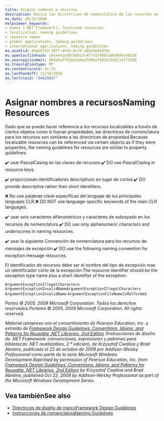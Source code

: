 ```yaml
---
title: Asignar nombres a recursos
description: Revise las directrices de nomenclatura de los recursos en .NET, que son similares a las directrices para asignar nombres a las propiedades.
ms.date: 10/22/2008
helpviewer_keywords:
- names [.NET Framework], localized resources
- localization, naming guidelines
- resource names
- global applications, naming guidelines
- international applications, naming guidelines
ms.assetid: 8b0e97f3-7877-44fd-bc76-e05d36d5d79c
ms.openlocfilehash: c01e041edbf30813c477e579867abb9099ce0528
ms.sourcegitcommit: 965a5af7918acb0a3fd3baf342e15d511ef75188
ms.translationtype: MT
ms.contentlocale: es-ES
ms.lasthandoff: 11/18/2020
ms.locfileid: "94820857"
---
```

# <a name="naming-resources"></a><span data-ttu-id="191b0-103">Asignar nombres a recursos</span><span class="sxs-lookup"><span data-stu-id="191b0-103">Naming Resources</span></span>
<span data-ttu-id="191b0-104">Dado que se puede hacer referencia a los recursos localizables a través de ciertos objetos como si fueran propiedades, las directrices de nomenclatura para los recursos son similares a las directrices de propiedad.</span><span class="sxs-lookup"><span data-stu-id="191b0-104">Because localizable resources can be referenced via certain objects as if they were properties, the naming guidelines for resources are similar to property guidelines.</span></span>

 <span data-ttu-id="191b0-105">✔️ usar PascalCasing en las claves de recursos.</span><span class="sxs-lookup"><span data-stu-id="191b0-105">✔️ DO use PascalCasing in resource keys.</span></span>

 <span data-ttu-id="191b0-106">✔️ proporcionan identificadores descriptivos en lugar de cortos.</span><span class="sxs-lookup"><span data-stu-id="191b0-106">✔️ DO provide descriptive rather than short identifiers.</span></span>

 <span data-ttu-id="191b0-107">❌ No use palabras clave específicas del lenguaje de los principales lenguajes CLR.</span><span class="sxs-lookup"><span data-stu-id="191b0-107">❌ DO NOT use language-specific keywords of the main CLR languages.</span></span>

 <span data-ttu-id="191b0-108">✔️ usar solo caracteres alfanuméricos y caracteres de subrayado en los recursos de nomenclatura.</span><span class="sxs-lookup"><span data-stu-id="191b0-108">✔️ DO use only alphanumeric characters and underscores in naming resources.</span></span>

 <span data-ttu-id="191b0-109">✔️ usar la siguiente Convención de nomenclatura para los recursos de mensajes de excepción.</span><span class="sxs-lookup"><span data-stu-id="191b0-109">✔️ DO use the following naming convention for exception message resources.</span></span>

 <span data-ttu-id="191b0-110">El identificador de recursos debe ser el nombre del tipo de excepción más un identificador corto de la excepción:</span><span class="sxs-lookup"><span data-stu-id="191b0-110">The resource identifier should be the exception type name plus a short identifier of the exception:</span></span>

 <span data-ttu-id="191b0-111">`ArgumentExceptionIllegalCharacters` `ArgumentExceptionInvalidName`</span><span class="sxs-lookup"><span data-stu-id="191b0-111">`ArgumentExceptionIllegalCharacters` `ArgumentExceptionInvalidName`</span></span>
 `ArgumentExceptionFileNameIsMalformed`

 <span data-ttu-id="191b0-112">*Partes © 2005, 2009 Microsoft Corporation. Todos los derechos reservados.*</span><span class="sxs-lookup"><span data-stu-id="191b0-112">*Portions © 2005, 2009 Microsoft Corporation. All rights reserved.*</span></span>

 <span data-ttu-id="191b0-113">*Material reimpreso con el consentimiento de Pearson Education, Inc. y extraído de [Framework Design Guidelines: Conventions, Idioms, and Patterns for Reusable .NET Libraries, 2nd Edition](https://www.informit.com/store/framework-design-guidelines-conventions-idioms-and-9780321545619) (Instrucciones de diseño de .NET Framework: convenciones, expresiones y patrones para bibliotecas .NET reutilizables, 2.ª edición), de Krzysztof Cwalina y Brad Abrams, publicado el 22 de octubre de 2008 por Addison-Wesley Professional como parte de la serie Microsoft Windows Development.*</span><span class="sxs-lookup"><span data-stu-id="191b0-113">*Reprinted by permission of Pearson Education, Inc. from [Framework Design Guidelines: Conventions, Idioms, and Patterns for Reusable .NET Libraries, 2nd Edition](https://www.informit.com/store/framework-design-guidelines-conventions-idioms-and-9780321545619) by Krzysztof Cwalina and Brad Abrams, published Oct 22, 2008 by Addison-Wesley Professional as part of the Microsoft Windows Development Series.*</span></span>

## <a name="see-also"></a><span data-ttu-id="191b0-114">Vea también</span><span class="sxs-lookup"><span data-stu-id="191b0-114">See also</span></span>

- [<span data-ttu-id="191b0-115">Directrices de diseño de marco</span><span class="sxs-lookup"><span data-stu-id="191b0-115">Framework Design Guidelines</span></span>](index.md)
- [<span data-ttu-id="191b0-116">Instrucciones de nomenclatura</span><span class="sxs-lookup"><span data-stu-id="191b0-116">Naming Guidelines</span></span>](naming-guidelines.md)
